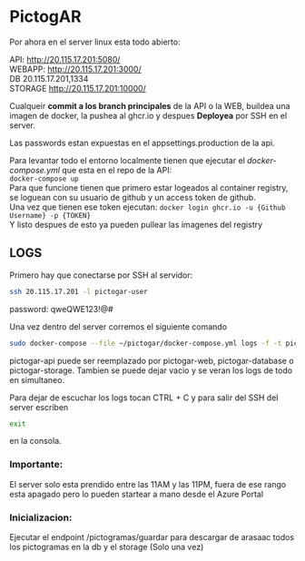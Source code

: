 # PictogAR

Por ahora en el server linux esta todo abierto:  

API:       http://20.115.17.201:5080/  
WEBAPP:    http://20.115.17.201:3000/  
DB         20.115.17.201,1334    
STORAGE    http://20.115.17.201:10000/  


Cualqueir **commit a los branch principales** de la API o la WEB, buildea una imagen de docker, la pushea al ghcr.io y despues **Deployea** por SSH en el server.  

Las passwords estan expuestas en el appsettings.production de la api.  

Para levantar todo el entorno localmente tienen que ejecutar el *docker-compose.yml* que esta en el repo de la API:  
``` docker-compose up ```  
Para que funcione tienen que primero estar logeados al container registry, se loguean con su usuario de github y un access token de github.  
Una vez que tienen ese token ejecutan: ``` docker login ghcr.io -u {Github Username} -p {TOKEN} ```  
Y listo despues de esto ya pueden pullear las imagenes del registry  


## LOGS

Primero hay que conectarse por SSH al servidor:
``` bash
ssh 20.115.17.201 -l pictogar-user
```
password: qweQWE123!@#

Una vez dentro del server corremos el siguiente comando
``` bash
sudo docker-compose --file ~/pictogar/docker-compose.yml logs -f -t pictogar-api
``` 
pictogar-api puede ser reemplazado por pictogar-web, pictogar-database o pictogar-storage.
Tambien se puede dejar vacio y se veran los logs de todo en simultaneo.

Para dejar de escuchar los logs tocan CTRL + C y para salir del SSH del server escriben 
``` bash
exit
```
en la consola.

### Importante:  
El server solo esta prendido entre las 11AM y las 11PM, fuera de ese rango esta apagado pero lo pueden startear a mano desde el Azure Portal

### Inicializacion:
Ejecutar el endpoint /pictogramas/guardar para descargar de arasaac todos los pictogramas en la db y el storage (Solo una vez)
